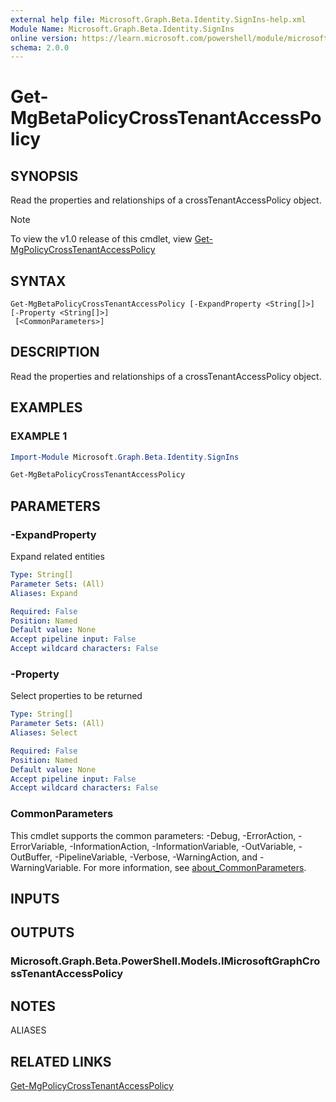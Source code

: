 ```yaml
---
external help file: Microsoft.Graph.Beta.Identity.SignIns-help.xml
Module Name: Microsoft.Graph.Beta.Identity.SignIns
online version: https://learn.microsoft.com/powershell/module/microsoft.graph.beta.identity.signins/get-mgbetapolicycrosstenantaccesspolicy
schema: 2.0.0
---
```


# Get-MgBetaPolicyCrossTenantAccessPolicy

## SYNOPSIS
Read the properties and relationships of a crossTenantAccessPolicy object.

> [!NOTE]
> To view the v1.0 release of this cmdlet, view [Get-MgPolicyCrossTenantAccessPolicy](/powershell/module/Microsoft.Graph.Identity.SignIns/Get-MgPolicyCrossTenantAccessPolicy?view=graph-powershell-v1.0)

## SYNTAX

```
Get-MgBetaPolicyCrossTenantAccessPolicy [-ExpandProperty <String[]>] [-Property <String[]>]
 [<CommonParameters>]
```

## DESCRIPTION
Read the properties and relationships of a crossTenantAccessPolicy object.

## EXAMPLES

### EXAMPLE 1
```powershell
Import-Module Microsoft.Graph.Beta.Identity.SignIns

Get-MgBetaPolicyCrossTenantAccessPolicy

```
## PARAMETERS

### -ExpandProperty
Expand related entities

```yaml
Type: String[]
Parameter Sets: (All)
Aliases: Expand

Required: False
Position: Named
Default value: None
Accept pipeline input: False
Accept wildcard characters: False
```

### -Property
Select properties to be returned

```yaml
Type: String[]
Parameter Sets: (All)
Aliases: Select

Required: False
Position: Named
Default value: None
Accept pipeline input: False
Accept wildcard characters: False
```

### CommonParameters
This cmdlet supports the common parameters: -Debug, -ErrorAction, -ErrorVariable, -InformationAction, -InformationVariable, -OutVariable, -OutBuffer, -PipelineVariable, -Verbose, -WarningAction, and -WarningVariable. For more information, see [about_CommonParameters](http://go.microsoft.com/fwlink/?LinkID=113216).

## INPUTS

## OUTPUTS

### Microsoft.Graph.Beta.PowerShell.Models.IMicrosoftGraphCrossTenantAccessPolicy
## NOTES

ALIASES

## RELATED LINKS
[Get-MgPolicyCrossTenantAccessPolicy](/powershell/module/Microsoft.Graph.Identity.SignIns/Get-MgPolicyCrossTenantAccessPolicy?view=graph-powershell-v1.0)

